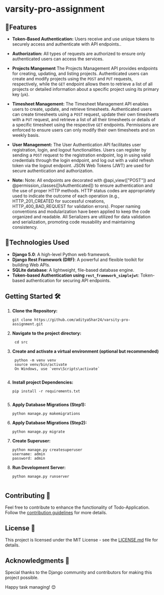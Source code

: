 # varsity-pro-assignment

## 🎯Features 

- **Token-Based Authentication:** Users receive and use unique tokens to securely access and authenticate with API endpoints..

- **Authorization:** All types of requests are authorized to ensure only authenticated users can access the services.

- **Projects Mangement** The Projects Management API provides endpoints for creating, updating, and listing projects. Authenticated users can create and modify projects using the `POST` and `PUT` requests, respectively, while the `GET` endpoint allows them to retrieve a list of all projects or detailed information about a specific project using its primary key (`pk`).

- **Timesheet Management:** The Timesheet Management API enables users to create, update, and retrieve timesheets. Authenticated users can create timesheets using a `POST` request, update their own timesheets with a `PUT` request, and retrieve a list of all their timesheets or details of a specific timesheet using the respective `GET` endpoints. Permissions are enforced to ensure users can only modify their own timesheets and on weekly basis.


- **User Management:** The User Authentication API facilitates user registration, login, and logout functionalities. Users can register by sending a `POST` request to the registration endpoint, log in using valid credentials through the login endpoint, and log out with a valid refresh token via the logout endpoint. JSON Web Tokens (JWT) are used for secure authentication and authorization.

- **Note:** Note:
All endpoints are decorated with @api_view(["POST"]) and @permission_classes([IsAuthenticated]) to ensure authentication and the use of proper HTTP methods.
HTTP status codes are appropriately used to indicate the outcome of each operation (e.g., HTTP_201_CREATED for successful creations, HTTP_400_BAD_REQUEST for validation errors).
Proper naming conventions and modularization have been applied to keep the code organized and readable.
All Serializers are utilized for data validation and serialization, promoting code reusability and maintaining consistency.


## 🚀Technologies Used 

- **Django 5.0**: A high-level Python web framework.
- **Django Rest Framework (DRF)**: A powerful and flexible toolkit for building Web APIs.
- **SQLite database**: A lightweight, file-based database engine.
- **Token-based Authentication using `rest_framework_simplejwt`**: Token-based authentication for securing API endpoints.

## Getting Started 🛠️

1. **Clone the Repository:**
   ```shell
   git clone https://github.com/adityaShar24/varsity-pro-assignment.git

2. **Navigate to the project directory:**
   ```shell
    cd src

2. **Create and activate a virtual environment (optional but recommended)**
   ```shell
    python -m venv venv
    source venv/bin/activate  
    On Windows, use `venv\Scripts\activate`


2. **Install project Dependencies:** 
    ```shell
    pip install -r requirements.txt
 

3. **Apply Database Migrations (Step1):** 
    ```shell
    python manage.py makemigrations

4. **Apply Database Migrations (Step2):** 
    ```shell
    python manage.py migrate

5. **Create Superuser:** 
    ```shell
    python manage.py createsuperuser
    username: admin
    password: admin   

5. **Run Development Server:** 
    ```shell
    python manage.py runserver    


## Contributing 🤝

Feel free to contribute to enhance the functionality of Todo-Application. Follow the [contribution guidelines](CONTRIBUTING.md) for more details.

## License 📄

This project is licensed under the MIT License - see the [LICENSE.md](https://github.com/adityaShar24/varsity-pro-assignment/blob/main/LICENSE) file for details.

## Acknowledgments 🙏

Special thanks to the Django community and contributors for making this project possible.

Happy task managing! 😊






